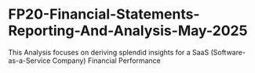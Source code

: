 # FP20-Financial-Statements-Reporting-And-Analysis-May-2025
This Analysis focuses on deriving splendid insights for a SaaS (Software-as-a-Service Company) Financial Performance
